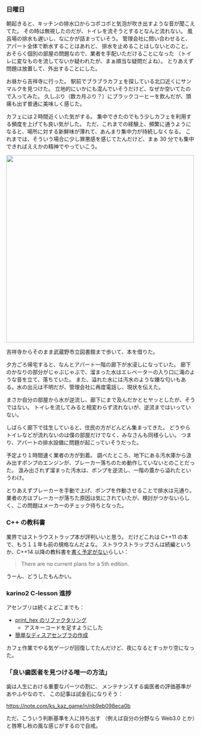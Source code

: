 ### 日曜日

朝起きると、キッチンの排水口からコポコポと気泡が吹き出すような音が聞こえてた。
その時は無視したのだが、トイレを流そうとするとなんと流れない。
風呂場の排水も遅いし、なにかが詰まっていそう。
管理会社に問い合わせると、アパート全体で断水することはあれど、
排水を止めることはしないとのこと。
おそらく個別の部屋の問題なので、業者を手配いただけることになった
（トイレに変なものを流してないか疑われたが、まぁ順当な疑問だよね）。
とりあえず問題は放置して、外出することにした。

お昼から吉祥寺に行った。
駅前でブラブラカフェを探している北口近くにサンマルクを見つけた。
立地的にいかにも混んでいそうだけど、なぜか空いてたので入ってみた。
久しぶり（数カ月ぶり？）にブラックコーヒーを飲んだが、頭痛も出ず普通に美味しく感じた。

カフェには２時間近くいた気がする。
集中できたのでもう少しカフェを利用する頻度を上げても良い気がした。
ただ、これまでの経験上、頻繁に通うようになると、場所に対する新鮮味が薄れて、あんまり集中力が持続しなくなる。
これまでは、そういう場合に少し罪悪感を感じてたんだけど、まぁ 30 分でも集中できればええかの精神でやっていこう。

<img src="https://i.imgur.com/Ygvvuxm.jpg" width="500">

吉祥寺からそのまま武蔵野市立図書館まで歩いて、本を借りた。

夕方ごろ帰宅すると、なんとアパート一階の廊下が水浸しになっていた。
廊下のかなりの部分がじゃぶじゃぶで、溜まった水はエレベーターの入り口に滝のような音を立て、落ちていた。
また、溢れた水には汚水のような嫌な匂いもある。水の出元は不明だが、管理会社に再度電話し、現状を伝えた。

まさか自分の部屋から水が逆流し、廊下にまで及んだかとヒヤッとしたが、そうではない。
トイレを流してみると相変わらず流れないが、逆流まではいっていない。

しばらく廊下で往生していると、住民の方がどんどん集まってきた。
どうやらトイレなどが流れないのは僕の部屋だけでなく、みなさんも同様らしい。
つまり、アパートの排水設備に問題が起こっていそうだった。

予定より１時間速く業者の方が到着。
調べたところ、地下にある汚水庫から汲み出すポンプのエンジンが、ブレーカー落ちのため動作していないとのことだった。
汲み出されず溜まった汚水は、ポンプを逆流し、一階の蓋から溢れたというわけ。

とりあえずブレーカーを手動で上げ、ポンプを作動させることで排水は元通り。
業者の方はブレーカーが落ちた原因は気にされていたが、検討がつかないらしく、この問題はメーカーのチェック待ちとなった。

### C++ の教科書

業界ではストラウストラップ本が評判いいと思う。
だけどこれは C++11 の本で、もう１１年も前の規格なんだよな。
ストラウストラップさんは続編というか、C++14 以降の教科書を[書く予定がない](https://www.stroustrup.com/bs_faq.html#4th)らしい：

> There are no current plans for a 5th edition.

うーん、どうしたもんかい。

### karino2 C-lesson 進捗

アセンブリは続くよどこまでも：

- [print_hex のリファクタリング](https://github.com/toasa/c-lesson/blob/asm_2_5_like_local_var/sources/arm_asm/02_arm_assembly/2_3_print_hex/print_hex.s)
    - アスキーコードを足すようにした
- [簡単なディスアセンブラの作成](https://github.com/toasa/c-lesson/tree/asm_4_disassembler/sources/arm_asm/04_disasm)

カフェ作業でやる気ゲージが回復してたんだけど、夜になるとすっかり空になった。

### 「良い歯医者を見つける唯一の方法」

歯は人生における重要なパーツの割に、
メンテナンスする歯医者の評価基準があやふやなので、
この記事は試金石になりそう：

https://note.com/ks_kaz_game/n/nb9eb098eca0b

ただ、こういう判断基準を人に持ち出す
（例えば自分の分野なら Web3.0 とか）と唇寒し秋の風な感じがするので自戒。